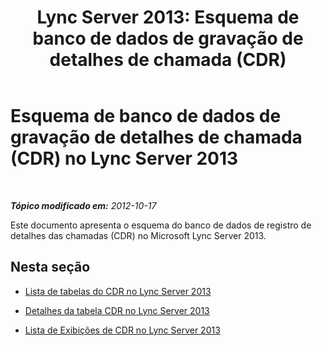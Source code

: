 ﻿---
title: 'Lync Server 2013: Esquema de banco de dados de gravação de detalhes de chamada (CDR)'
TOCTitle: Esquema de banco de dados de gravação de detalhes de chamada (CDR)
ms:assetid: 754642cd-051a-47da-bb08-27800dae39d1
ms:mtpsurl: https://technet.microsoft.com/pt-br/library/Gg398570(v=OCS.15)
ms:contentKeyID: 49307139
ms.date: 05/19/2016
mtps_version: v=OCS.15
ms.translationtype: HT
---

# Esquema de banco de dados de gravação de detalhes de chamada (CDR) no Lync Server 2013

 

_**Tópico modificado em:** 2012-10-17_

Este documento apresenta o esquema do banco de dados de registro de detalhes das chamadas (CDR) no Microsoft Lync Server 2013. 

## Nesta seção

  - [Lista de tabelas do CDR no Lync Server 2013](lync-server-2013-list-of-cdr-tables.md)

  - [Detalhes da tabela CDR no Lync Server 2013](lync-server-2013-cdr-table-details.md)

  - [Lista de Exibições de CDR no Lync Server 2013](lync-server-2013-list-of-cdr-views.md)

